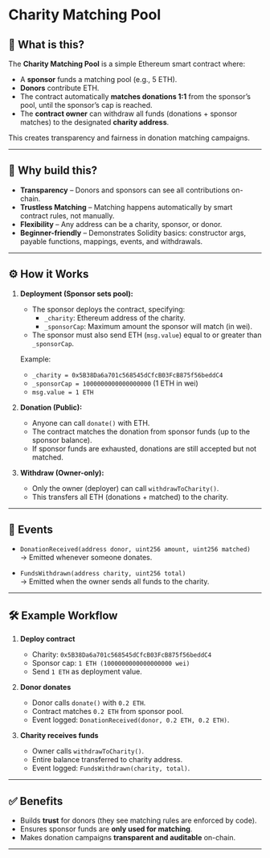 # Charity Matching Pool

## 📌 What is this? 

The **Charity Matching Pool** is a simple Ethereum smart contract where:
 
- A **sponsor** funds a matching pool (e.g., 5 ETH).   
- **Donors** contribute ETH.
- The contract automatically **matches donations 1:1** from the sponsor’s pool, until the sponsor’s cap is reached.
- The **contract owner** can withdraw all funds (donations + sponsor matches) to the designated **charity address**. 

This creates transparency and fairness in donation matching campaigns.

---

## 🎯 Why build this?

- **Transparency** – Donors and sponsors can see all contributions on-chain.
- **Trustless Matching** – Matching happens automatically by smart contract rules, not manually.
- **Flexibility** – Any address can be a charity, sponsor, or donor.
- **Beginner-friendly** – Demonstrates Solidity basics: constructor args, payable functions, mappings, events, and withdrawals.

---

## ⚙️ How it Works

1. **Deployment (Sponsor sets pool):**

   - The sponsor deploys the contract, specifying:
     - `_charity`: Ethereum address of the charity.
     - `_sponsorCap`: Maximum amount the sponsor will match (in wei).
   - The sponsor must also send ETH (`msg.value`) equal to or greater than `_sponsorCap`.

   Example:

   - `_charity = 0x5B38Da6a701c568545dCfcB03FcB875f56beddC4`
   - `_sponsorCap = 1000000000000000000` (1 ETH in wei)
   - `msg.value = 1 ETH`

2. **Donation (Public):**

   - Anyone can call `donate()` with ETH.
   - The contract matches the donation from sponsor funds (up to the sponsor balance).
   - If sponsor funds are exhausted, donations are still accepted but not matched.

3. **Withdraw (Owner-only):**
   - Only the owner (deployer) can call `withdrawToCharity()`.
   - This transfers all ETH (donations + matched) to the charity.

---

## 📜 Events

- `DonationReceived(address donor, uint256 amount, uint256 matched)`  
  → Emitted whenever someone donates.

- `FundsWithdrawn(address charity, uint256 total)`  
  → Emitted when the owner sends all funds to the charity.

---

## 🛠️ Example Workflow

1. **Deploy contract**

   - Charity: `0x5B38Da6a701c568545dCfcB03FcB875f56beddC4`
   - Sponsor cap: `1 ETH (1000000000000000000 wei)`
   - Send `1 ETH` as deployment value.

2. **Donor donates**

   - Donor calls `donate()` with `0.2 ETH`.
   - Contract matches `0.2 ETH` from sponsor pool.
   - Event logged: `DonationReceived(donor, 0.2 ETH, 0.2 ETH)`.

3. **Charity receives funds**
   - Owner calls `withdrawToCharity()`.
   - Entire balance transferred to charity address.
   - Event logged: `FundsWithdrawn(charity, total)`.

---

## ✅ Benefits

- Builds **trust** for donors (they see matching rules are enforced by code).
- Ensures sponsor funds are **only used for matching**.
- Makes donation campaigns **transparent and auditable** on-chain.

---
